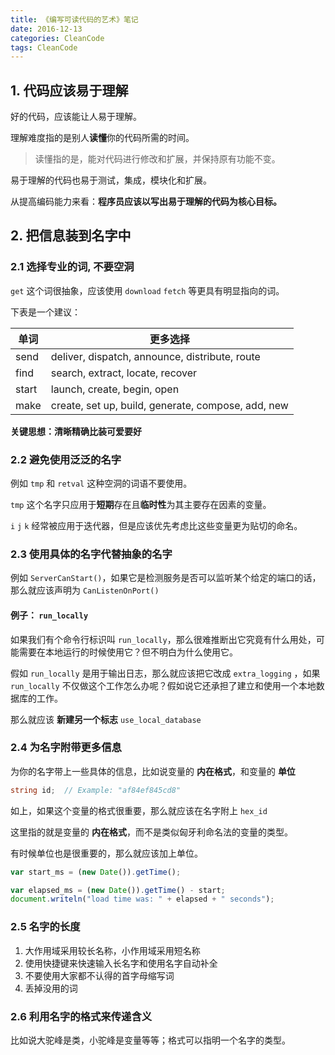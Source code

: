 ```yaml
---
title: 《编写可读代码的艺术》笔记
date: 2016-12-13
categories: CleanCode
tags: CleanCode
---
```


## 1. 代码应该易于理解

好的代码，应该能让人易于理解。

理解难度指的是别人**读懂**你的代码所需的时间。

> 读懂指的是，能对代码进行修改和扩展，并保持原有功能不变。

易于理解的代码也易于测试，集成，模块化和扩展。

从提高编码能力来看：**程序员应该以写出易于理解的代码为核心目标。**


<!-- more -->

## 2. 把信息装到名字中

### 2.1 选择专业的词, 不要空洞

`get` 这个词很抽象，应该使用 `download` `fetch` 等更具有明显指向的词。

下表是一个建议：

单词  |  更多选择
---|---
send  |  deliver, dispatch, announce, distribute, route
find  |  search, extract, locate, recover
start  | launch, create, begin, open
make  |  create, set up, build, generate, compose, add, new

**关键思想：清晰精确比装可爱要好**

### 2.2 避免使用泛泛的名字

例如 `tmp` 和 `retval` 这种空洞的词语不要使用。

`tmp` 这个名字只应用于**短期**存在且**临时性**为其主要存在因素的变量。

`i` `j` `k` 经常被应用于迭代器，但是应该优先考虑比这些变量更为贴切的命名。


### 2.3 使用具体的名字代替抽象的名字

例如 `ServerCanStart()`，如果它是检测服务是否可以监听某个给定的端口的话，那么就应该声明为 `CanListenOnPort()`

#### 例子： `run_locally`

如果我们有个命令行标识叫 `run_locally`，那么很难推断出它究竟有什么用处，可能需要在本地运行的时候使用它？但不明白为什么使用它。

假如 `run_locally` 是用于输出日志，那么就应该把它改成 `extra_logging` ，如果 `run_locally` 不仅做这个工作怎么办呢？假如说它还承担了建立和使用一个本地数据库的工作。

那么就应该 **新建另一个标志** `use_local_database`

### 2.4 为名字附带更多信息

为你的名字带上一些具体的信息，比如说变量的 **内在格式**，和变量的 **单位**

```csharp
string id;  // Example: "af84ef845cd8"
```

如上，如果这个变量的格式很重要，那么就应该在名字附上 `hex_id`

这里指的就是变量的 **内在格式**，而不是类似匈牙利命名法的变量的类型。

有时候单位也是很重要的，那么就应该加上单位。

```javascript
var start_ms = (new Date()).getTime();

var elapsed_ms = (new Date()).getTime() - start;
document.writeln("load time was: " + elapsed + " seconds");
```

### 2.5 名字的长度

1. 大作用域采用较长名称，小作用域采用短名称
2. 使用快捷键来快速输入长名字和使用名字自动补全
3. 不要使用大家都不认得的首字母缩写词
4. 丢掉没用的词

### 2.6 利用名字的格式来传递含义

比如说大驼峰是类，小驼峰是变量等等；格式可以指明一个名字的类型。
